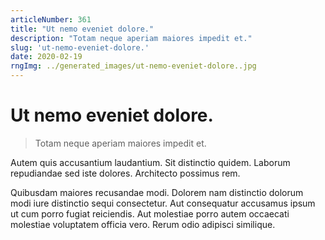 ```yaml
---
articleNumber: 361
title: "Ut nemo eveniet dolore."
description: "Totam neque aperiam maiores impedit et."
slug: 'ut-nemo-eveniet-dolore.'
date: 2020-02-19
rngImg: ../generated_images/ut-nemo-eveniet-dolore..jpg
---
```


# Ut nemo eveniet dolore.

> Totam neque aperiam maiores impedit et.

Autem quis accusantium laudantium. Sit distinctio quidem. Laborum repudiandae sed iste dolores. Architecto possimus rem.
 Quibusdam maiores recusandae modi. Dolorem nam distinctio dolorum modi iure distinctio sequi consectetur. Aut consequatur accusamus ipsum ut cum porro fugiat reiciendis. Aut molestiae porro autem occaecati molestiae voluptatem officia vero. Rerum odio adipisci similique.
